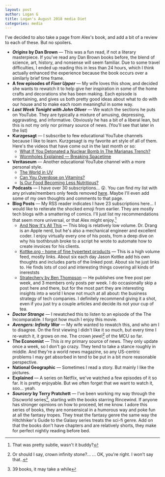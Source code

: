 ```yaml
---
layout: post
author: Logan G
title: Logan's August 2018 media Diet
categories: media
---
```


I've decided to also take a page from Alex's book, and add a bit of a review to each of these. But no spoilers.
- **_Origins_ by Dan Brown** — This was a fun read, if not a literary masterpiece. If you've read any Dan Brown books before, the blend of science, art, history, and nonsense will seem familiar. Due to some travel difficulties, I ended up reading this in less than 24 hours, which I think actually enhanced the experience because the book occurs over a similarly brief time frame.
- **A few episodes of _Fixer Upper_** — My wife loves this show, and decided she wants to rewatch it to help give her inspiration in some of the home crafts and decorations she has been making. Each episode is entertaining, and gives us both pretty good ideas about what to do with our house and to make each room meaningful in some way.
- **_Last Week Tonight with John Oliver_** — We watch the sections he puts on YouTube. They are typically a mixture of amusing, depressing, aggravating, and informative. Obviously he has a bit of a liberal lean, but this is not my only nor primary source of news. (You'll see that later in the list)
- **Kurzgesagt** — I subscribe to few educational YouTube channels because I like to learn. Kurzgesagt is my favorite art style of all of them. Here's the videos that have come out in the last month or so:
	- [What If You Detonated a Nuclear Bomb In The Marianas Trench?](https://youtu.be/9tbxDgcv74c)
	- [Wormholes Explained — Breaking Spacetime](https://youtu.be/9P6rdqiybaw)
- **Veritaseum** — Another educational YouTube channel with a more personal style.
	- [The World in UV](https://youtu.be/V9K6gjR07Po)
	- [Can You Overdose on Vitamins?](https://youtu.be/AY6Bg4GzCGs)
	- [Is Our Food Becoming Less Nutritious?](https://youtu.be/Yl_K2Ata6XY)
- **Podcasts** — I have over 30 subscriptions… 😲. You can find my list with any private/members only feeds removed [here](https://podstand.co/profile/logang). Maybe I'll even add some of my own thoughts and comments to that page. 
- **Blog Posts** — My RSS reader indicates I have 23 subscriptions here… I would like to reiterate the shocked emoji from earlier. They are mostly tech blogs with a smattering of comics. I'll just list my recommendations that seem more universal, or that Alex might enjoy.[^1]
	- [And Now It's All This](leancrew.com/all-this/) — This blog is relatively low volume. Dr. Drang is an Apple nerd, but he's also a mechanical engineer and excellent coder. I enjoy virtually every one of his posts, from a deep dive on why his toothbrush broke to a script he wrote to automate how to create invoices for his clients. 
	- [Kottke.org - home of fine hypertext products](kottke.org) — This is a high volume feed, mostly links. About six each day Jason Kottke add his own thoughts and includes parts of the linked post. About six he just links to. He finds lots of cool and interesting things covering all kinds of inereststs
	- [Stratechery by Ben Thompson](stratechery.com) — He publishes one free post per week, and 3 members only posts per week. I do occasionally skip a post here and there, but for the most part they are interesting insights into a world I know not much at all about: the business strategy of tech companies. I definitely recommend giving it a shot, even if you just try a couple articles and decide its not your cup of tea.
- **_Doctor Strange_** — I rewatched this to listen to an episode of the The Incomparable. I forgot how much I enjoy this movie.
- **_Avengers: Infinity War_** — My wife wanted to rewatch this, and who am I to disagree. On the first viewing I didn't like it so much, but every time I re-watch it, it grows on me. The crown jewel[^2] of the MCU so far.
- **The Economist** — This _is_ my primary source of news. They only update once a week, so I don't go crazy. They tend to take a stance roughly in middle. And they're a world news magazine, so any US-centric problems I may get absorbed in tend to be put in a bit more reasonable perspective.
- **National Geographic** — Sometimes I read a story. But mainly I like the pictures. 
- **Explained** — A series on Netflix, we've watched a few episodes of it so far. It is pretty enjoyable. But we often forget that we want to watch it, soo… yeah.
-  **_Sourcery_ by Terry Pratchett** — I've been working my way through the Discworld series[^3], starting with the books starring Rincewind. If anyone has stronger opinions on how to proceed, let me know. I adore this series of books, they are nonsensical in a humorous way and poke fun at all the fantasy tropes. They treat the fantasy genre the same way the Hitchhiker's Guide to the Galaxy series treats the sci-fi genre. Add on that the books don't have chapters and are relatively shorts, they make for perfect nightly reading before bed.



[^1]: That was pretty subtle, wasn't it buddy?
[^2]: Or should I say, crown infinity stone?…  …  OK, you're right. I won't say that..
[^3]: 39 books, it may take a while
